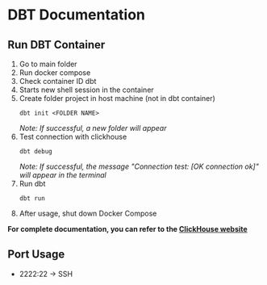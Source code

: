 # DBT Documentation

## Run DBT Container
1. Go to main folder
2. Run docker compose
3. Check container ID dbt
4. Starts new shell session in the container
5. Create folder project in host machine (not in dbt container)
    ```
    dbt init <FOLDER NAME>
    ```
    *Note: If successful, a new folder will appear*
6. Test connection with clickhouse
    ```
    dbt debug
    ```
    *Note: If successful, the message "Connection test: [OK connection ok]" will appear in the terminal*
7. Run dbt
    ```
    dbt run
    ```
8. After usage, shut down Docker Compose

**For complete documentation, you can refer to the [ClickHouse website](https://clickhouse.com/docs/en/integrations/dbt)**

## Port Usage
- 2222:22 &#8594; SSH
